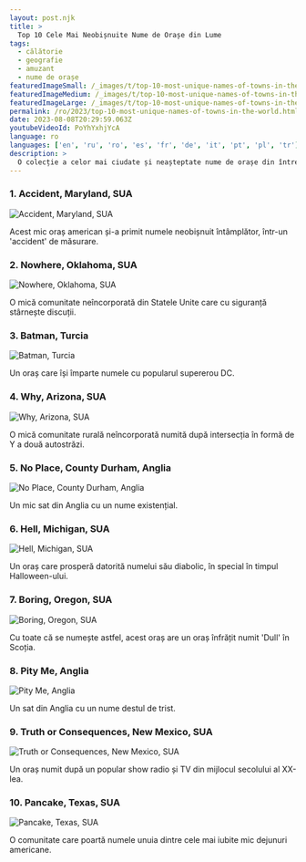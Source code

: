 ```yaml
---
layout: post.njk
title: >
  Top 10 Cele Mai Neobișnuite Nume de Orașe din Lume
tags:
  - călătorie
  - geografie
  - amuzant
  - nume de orașe
featuredImageSmall: /_images/t/top-10-most-unique-names-of-towns-in-the-world-cover-ro-small.webp
featuredImageMedium: /_images/t/top-10-most-unique-names-of-towns-in-the-world-cover-ro-medium.webp
featuredImageLarge: /_images/t/top-10-most-unique-names-of-towns-in-the-world-cover-ro-large.webp
permalink: /ro/2023/top-10-most-unique-names-of-towns-in-the-world.html
date: 2023-08-08T20:29:59.063Z
youtubeVideoId: PoYhYxhjYcA
language: ro
languages: ['en', 'ru', 'ro', 'es', 'fr', 'de', 'it', 'pt', 'pl', 'tr']
description: >
  O colecție a celor mai ciudate și neașteptate nume de orașe din întreaga lume.
---
```


### 1. Accident, Maryland, SUA

![Accident, Maryland, SUA](/_images/2/20b92b0d6156e08a82074d0730193277-medium.webp)

Acest mic oraș american și-a primit numele neobișnuit întâmplător, într-un 'accident' de măsurare.

### 2. Nowhere, Oklahoma, SUA

![Nowhere, Oklahoma, SUA](/_images/a/ad640bda12314d697ab3affa72bc4477-medium.webp)

O mică comunitate neîncorporată din Statele Unite care cu siguranță stârnește discuții.

### 3. Batman, Turcia

![Batman, Turcia](/_images/9/917d9fb3e8e58d19e1c8ca8a329ba684-medium.webp)

Un oraș care își împarte numele cu popularul supererou DC.

### 4. Why, Arizona, SUA

![Why, Arizona, SUA](/_images/9/9e0979e11c3cd511eed2f8f91c417351-medium.webp)

O mică comunitate rurală neîncorporată numită după intersecția în formă de Y a două autostrăzi.

### 5. No Place, County Durham, Anglia

![No Place, County Durham, Anglia](/_images/b/b282af715e48041d2e1b983a996761e5-medium.webp)

Un mic sat din Anglia cu un nume existențial.

### 6. Hell, Michigan, SUA

![Hell, Michigan, SUA](/_images/6/6f8ea00c6d78c8726776f343a737aec2-medium.webp)

Un oraș care prosperă datorită numelui său diabolic, în special în timpul Halloween-ului.

### 7. Boring, Oregon, SUA

![Boring, Oregon, SUA](/_images/8/836f8e5221d18b44f5f79747782e2196-medium.webp)

Cu toate că se numește astfel, acest oraș are un oraș înfrățit numit 'Dull' în Scoția.

### 8. Pity Me, Anglia

![Pity Me, Anglia](/_images/d/d45d0ba55c129d05dabc2bfcde5dfcd8-medium.webp)

Un sat din Anglia cu un nume destul de trist.

### 9. Truth or Consequences, New Mexico, SUA

![Truth or Consequences, New Mexico, SUA](/_images/7/7b268ff002fe9e3fc41709c455fa8b68-medium.webp)

Un oraș numit după un popular show radio și TV din mijlocul secolului al XX-lea.

### 10. Pancake, Texas, SUA

![Pancake, Texas, SUA](/_images/4/44a73c183960ee937c427dc610822dab-medium.webp)

O comunitate care poartă numele unuia dintre cele mai iubite mic dejunuri americane.

